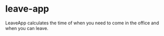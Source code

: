 leave-app
=========

LeaveApp calculates the time of when you need to come in the office and when you can leave.
